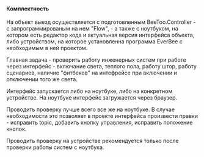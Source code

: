 #### Комплектность 

На объект выезд осуществляется с подготовленным BeeToo.Controller - с запрограммированым на нем "Flow", - а также с ноутбуком, на котором есть редактор кода и актуальная версия интерфейса объекта, либо устройством, на которое установленна программа EverBee с необходимым в ней проектом.

Главная задача - проверить работу инженерных систем при работе через интерфейс  - включание света, теплого пола, работу штор, работу сценариев, наличие "фитбеков" на интефрейсе при включении и отключении того же света.

Интерфейс запускается либо на ноутбуке, либо на конкретном устройстве. На ноутбуке интерфейс загружается через браузер.

Проводить проверку лучше всего все же на ноутбуке. В случае необходимости это позволяет в проекте интерфейса произвести правки - исправить topic, добавить кнопку управления, исправить положение кнопок. 

Проводить проверку на устройстве рекомендуется только после проверки работы систем с ноутбука. 

